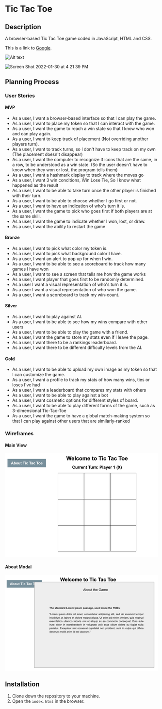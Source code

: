 # Tic Tac Toe

## Description

A browser-based Tic Tac Toe game coded in JavaScript, HTML and CSS.

This is a link to [Google](https://google.com).

![Alt text](https://user-images.githubusercontent.com/53010153/153038301-93ac6408-2a32-4bdf-8e3a-2ac1f15a6d48.png)


<img width="804" alt="Screen Shot 2022-01-30 at 4 21 39 PM" src="https://user-images.githubusercontent.com/53010153/153038301-93ac6408-2a32-4bdf-8e3a-2ac1f15a6d48.png">

## Planning Process

### User Stories

#### MVP

- As a user, I want a browser-based interface so that I can play the game.
- As a user, I want to place my token so that I can interact with the game.
- As a user, I want the game to reach a win state so that I know who won and can play again.
- As a user, I want to keep track of placement (Not overriding another players turn).
- As a user, I want to track turns, so I don't have to keep track on my own (The placement doesn't disappear)
- As a user, I want the computer to recognize 3 icons that are the same, in a row, to be understood as a win state. (So the user doesn't have to know when they won or lost, the program tells them)
- As a user, I want a hashmark display to track where the moves go
- As a user, I want 3 win conditions, Win Lose Tie, So I know what happened as the result
- As a user, I want to be able to take turn once the other player is finished with their turn.
- As a user, I want to be able to choose whether I go first or not.
- As a user, I want to have an indication of who's turn it is.
- As a user, I want the game to pick who goes first if both players are at the same skill.
- As a user, I want the game to indicate whether I won, lost, or draw.
- As a user, I want the ability to restart the game

#### Bronze

- As a user, I want to pick what color my token is.
- As a user, I want to pick what background color I have.
- As a user, I want an alert to pop up for when I win.
- As a user, I want to be able to see a scoreboard to track how many games I have won
- As a user, I want to see a screen that tells me how the game works
- As a user, I want player that goes first to be randomly determined.
- As a user I want a visual representation of who's turn it is.
- As a user I want a visual representation of who won the game.
- As a user, I want a scoreboard to track my win-count.

#### Silver

- As a user, I want to play against AI.
- As a user, I want to be able to see how my wins compare with other users
- As a user, I want to be able to play the game with a friend.
- As a user, I want the game to store my stats even if I leave the page.
- As a user, I want there to be a rankings leaderboard.
- As a user, I want there to be different difficulty levels from the AI.

#### Gold

- As a user, I want to be able to upload my own image as my token so that I can customize the game.
- As a user, I want a profile to track my stats of how many wins, ties or loses I've had
- As a user, I want a leaderboard that compares my stats with others
- As a user, I want to be able to play against a bot
- As a user, I want cosmetic options for different styles of board.
- As a user, I want to be able to play different forms of the game, such as 3-dimensional Tic-Tac-Toe
- As a user, I want the game to have a global match-making system so that I can play against other users that are similarly-ranked

### Wireframes

#### Main View

![Tic tac toe initial screen](./assets/wireframe-main.png)

#### About Modal

![Tic tac toe about modal](assets/wireframe-about.png)

## Installation

1. Clone down the repository to your machine.
1. Open the `index.html` in the browser.
